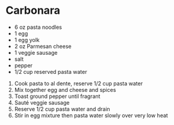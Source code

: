 # Carbonara

* 6 oz pasta noodles
* 1 egg
* 1 egg yolk
* 2 oz Parmesan cheese
* 1 veggie sausage
* salt
* pepper
* 1/2 cup reserved pasta water

1. Cook pasta to al dente, reserve 1/2 cup pasta water
1. Mix together egg and cheese and spices
1. Toast ground pepper until fragrant
1. Sauté veggie sausage
1. Reserve 1/2 cup pasta water and drain
1. Stir in egg mixture then pasta water slowly over very low heat
